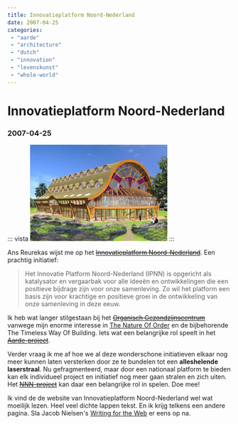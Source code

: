 ```yaml
---
title: Innovatieplatform Noord-Nederland
date: 2007-04-25
categories:
 - "aarde"
 - "architecture"
 - "dutch"
 - "innovation"
 - "levenskunst"
 - "whole-world"
---
```


# Innovatieplatform Noord-Nederland
### 2007-04-25

::: vista
<img src="organischcentrum.jpg">
:::

Ans Reurekas wijst me op het ~~[Innovatieplatform Noord-Nederland](http://www.innovatieplatformnoordnederland.nl/)~~. Een prachtig initiatief:
> Het Innovatie Platform Noord-Nederland (IPNN) is opgericht als katalysator en vergaarbak voor alle ideeën en ontwikkelingen die een positieve bijdrage zijn voor onze samenleving. Zo wil het platform een basis zijn voor krachtige en positieve groei in de ontwikkeling van onze samenleving in deze eeuw.

Ik heb wat langer stilgestaan bij het ~~[Organisch Gezondzijnscentrum](http://www.innovatieplatformnoordnederland.nl/)~~ vanwege mijn enorme interesse in [The Nature Of Order](http://wiki.aardrock.com/The_Nature_Of_Order) en de bijbehorende The Timeless Way Of Building. Iets wat een belangrijke rol speelt in het ~~[Aarde-project](http://aardsource.org/)~~.

Verder vraag ik me af hoe we al deze wonderschone initiatieven elkaar nog meer kunnen laten versterken door ze te bundelen tot een **alleshelende laserstraal**. Nu gefragmenteerd, maar door een nationaal platform te bieden kan elk individueel project en initiatief nog meer gaan stralen en zich uiten. Het ~~[NNN-project](http://id-platform.nl/)~~ kan daar een belangrijke rol in spelen. Doe mee!

Ik vind de de website van Innovatieplatform Noord-Nederland wel wat moeilijk lezen. Heel veel dichte lappen tekst. En ik krijg telkens een andere pagina. Sla Jacob Nielsen's [Writing for the Web](http://www.useit.com/papers/webwriting/) er eens op na.